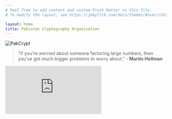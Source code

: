 ```yaml
---
# Feel free to add content and custom Front Matter to this file.
# To modify the layout, see https://jekyllrb.com/docs/themes/#overriding-theme-defaults

layout: home
title: Pakistan Cryptography Organization
---
```


![PakCrypt](.{{site.baseurl}}/assets/images/landing8.jpg)

> "If you're worried about someone factoring large numbers, then you've got much bigger problems to worry about." - **Martin Hellman**
<iframe id="myiframe"
src="https://www.youtube.com/embed/BBCtAYk64ZE?si=bwVpXA3C6ex9B4YM" title="YouTube video player" frameborder="0" allow="accelerometer; autoplay; clipboard-write; encrypted-media; gyroscope; picture-in-picture; web-share" allowfullscreen></iframe>
<script>
   var iframe = document.getElementById("myiframe");
   iframe.width = iframe.contentWindow.document.body.scrollWidth;
   iframe.height = iframe.contentWindow.document.body.scrollHeight;
</script>



